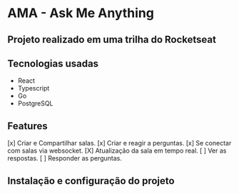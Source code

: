# AMA - Ask Me Anything

## Projeto realizado em uma trilha do Rocketseat

## Tecnologias usadas

- React
- Typescript
- Go
- PostgreSQL

## Features

[x] Criar e Compartilhar salas.
[x] Criar e reagir a perguntas.
[x] Se conectar com salas via websocket.
[X] Atualização da sala em tempo real.
[ ] Ver as respostas.
[ ] Responder as perguntas.

## Instalação e configuração do projeto
